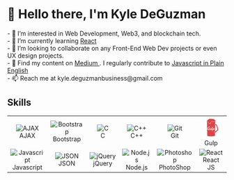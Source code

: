 <h1>👋 Hello there, I'm Kyle DeGuzman</h1>
- 👀 I’m interested in Web Development, Web3, and blockchain tech. <br>
- 🌱 I’m currently learning <a href="https://reactjs.org/">React</a>   <br>
- 💞️ I’m looking to collaborate on any Front-End Web Dev projects or even UX design projects.  <br>
- 🔎 Find my content on <a href="https://medium.com/@kyledeguzmanx"> Medium </a>. I regularly contribute to <a href="https://javascript.plainenglish.io/">Javascript in Plain English </a>  <br>
- 📫 Reach me at kyle.deguzmanbusiness@gmail.com
<h2> Skills </h2>
<table align="center">
  <tr>
    <td align="center" width="96">
        <img src="https://miro.medium.com/max/400/1*BBYoIy6qy2jmBtOMJx7Ndw.png" width="48" height="48" alt="AJAX" />
      <br>AJAX
    </td>
     <td align="center" width="96">
        <img src="https://cdn.worldvectorlogo.com/logos/bootstrap-4.svg" width="48" height="48" alt="Bootstrap" />
      <br>Bootstrap
    </td>
    <td align="center" width="96">
        <img src="https://upload.wikimedia.org/wikipedia/commons/thumb/1/18/C_Programming_Language.svg/1200px-C_Programming_Language.svg.png" width="48" height="48" alt="C"/>
      <br>C
    </td>
    <td align="center" width="96">
        <img src="https://brandslogos.com/wp-content/uploads/thumbs/c-logo-vector.svg" width="48" height="48" alt="C++" />
      <br>C++
    </td>
    <td align="center" width="96">
        <img src="https://upload.wikimedia.org/wikipedia/commons/thumb/3/3f/Git_icon.svg/1200px-Git_icon.svg.png" width="48" height="48" alt="Git" />
      <br>Git
    </td>
    <td align="center" width="96">
        <img src="https://raw.githubusercontent.com/gulpjs/artwork/master/community/logo-2021/community.png" width="48" height="48" alt="Gulp" />
      <br>Gulp
    </td>
    
  </tr>
  <tr>
        <td align="center" width="96">
        <img src="https://upload.wikimedia.org/wikipedia/commons/thumb/9/99/Unofficial_JavaScript_logo_2.svg/1024px-Unofficial_JavaScript_logo_2.svg.png" width="48" height="48" alt="Javascript" />
      <br>Javascript
    </td>
    <td align="center" width="96">
        <img src="https://logodix.com/logo/1593293.png" width="48" height="48" alt="JSON" />
      <br>JSON
    </td>
    <td align="center" width="96">
        <img src="https://logodix.com/logo/941103.png" width="48" height="48" alt="jQuery" />
      <br>jQuery
    </td>
    <td align="center" width="96">
        <img src="https://cdn.freebiesupply.com/logos/thumbs/2x/nodejs-1-logo.png" width="48" height="48" alt="Node.js" />
      <br>Node.js
    </td>
    <td align="center" width="96">
      <img src="https://brandslogos.com/wp-content/uploads/images/large/adobe-photoshop-cs4-logo.png" width="48" height="48" alt="Photoshop">
      <br>PhotoShop
    </td>
    <td align="center" width="96">
        <img src="https://brandlogos.net/wp-content/uploads/2020/09/react-logo.png" width="48" height="48" alt="React" />
      <br>React JS
    </td>
  </tr>
<!---
kyledeguzmanx/kyledeguzmanx is a ✨ special ✨ repository because its `README.md` (this file) appears on your GitHub profile.
You can click the Preview link to take a look at your changes.
--->
